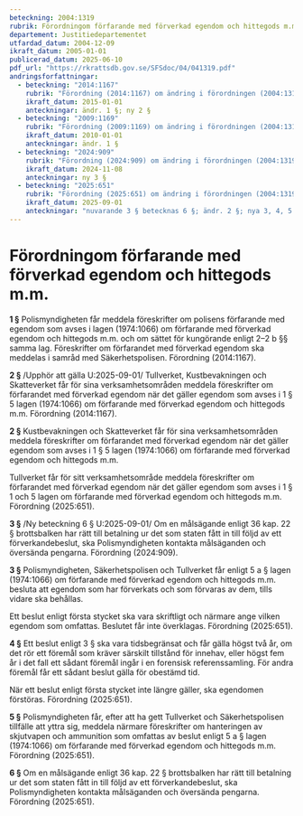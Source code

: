 ```yaml
---
beteckning: 2004:1319
rubrik: Förordningom förfarande med förverkad egendom och hittegods m.m.
departement: Justitiedepartementet
utfardad_datum: 2004-12-09
ikraft_datum: 2005-01-01
publicerad_datum: 2025-06-10
pdf_url: "https://rkrattsdb.gov.se/SFSdoc/04/041319.pdf"
andringsforfattningar:
  - beteckning: "2014:1167"
    rubrik: "Förordning (2014:1167) om ändring i förordningen (2004:1319) om förfarande med förverkad egendom och hittegods m.m."
    ikraft_datum: 2015-01-01
    anteckningar: ändr. 1 §; ny 2 §
  - beteckning: "2009:1169"
    rubrik: "Förordning (2009:1169) om ändring i förordningen (2004:1319) om förfarande med förverkad egendom och hittegods m.m."
    ikraft_datum: 2010-01-01
    anteckningar: ändr. 1 §
  - beteckning: "2024:909"
    rubrik: "Förordning (2024:909) om ändring i förordningen (2004:1319) om förfarande med förverkad egendom och hittegods m.m."
    ikraft_datum: 2024-11-08
    anteckningar: ny 3 §
  - beteckning: "2025:651"
    rubrik: "Förordning (2025:651) om ändring i förordningen (2004:1319) om förfarande med förverkad egendom och hittegods m.m."
    ikraft_datum: 2025-09-01
    anteckningar: "nuvarande 3 § betecknas 6 §; ändr. 2 §; nya 3, 4, 5 §§"
---
```


# Förordningom förfarande med förverkad egendom och hittegods m.m.

**1 §** Polismyndigheten får meddela föreskrifter om polisens förfarande med egendom som avses i lagen (1974:1066) om förfarande med förverkad egendom och hittegods m.m. och om sättet för kungörande enligt 2–2 b §§ samma lag. Föreskrifter om förfarandet med förverkad egendom ska meddelas i samråd med Säkerhetspolisen. Förordning (2014:1167).

**2 §** /Upphör att gälla U:2025-09-01/ Tullverket, Kustbevakningen och Skatteverket får för sina verksamhetsområden meddela föreskrifter om förfarandet med förverkad egendom när det gäller egendom som avses i 1 § 5 lagen (1974:1066) om förfarande med förverkad egendom och hittegods m.m. Förordning (2014:1167).

**2 §** Kustbevakningen och Skatteverket får för sina verksamhetsområden meddela föreskrifter om förfarandet med förverkad egendom när det gäller egendom som avses i 1 § 5 lagen (1974:1066) om förfarande med förverkad egendom och hittegods m.m.

Tullverket får för sitt verksamhetsområde meddela föreskrifter om förfarandet med förverkad egendom när det gäller egendom som avses i 1 § 1 och 5 lagen om förfarande med förverkad egendom och hittegods m.m. Förordning (2025:651).

**3 §** /Ny beteckning 6 § U:2025-09-01/ Om en målsägande enligt 36 kap. 22 § brottsbalken har rätt till betalning ur det som staten fått in till följd av ett förverkandebeslut, ska Polismyndigheten kontakta målsäganden och översända pengarna. Förordning (2024:909).

**3 §** Polismyndigheten, Säkerhetspolisen och Tullverket får enligt 5 a § lagen (1974:1066) om förfarande med förverkad egendom och hittegods m.m. besluta att egendom som har förverkats och som förvaras av dem, tills vidare ska behållas.

Ett beslut enligt första stycket ska vara skriftligt och närmare ange vilken egendom som omfattas. Beslutet får inte överklagas. Förordning (2025:651).

**4 §** Ett beslut enligt 3 § ska vara tidsbegränsat och får gälla högst två år, om det rör ett föremål som kräver särskilt tillstånd för innehav, eller högst fem år i det fall ett sådant föremål ingår i en forensisk referenssamling. För andra föremål får ett sådant beslut gälla för obestämd tid.

När ett beslut enligt första stycket inte längre gäller, ska egendomen förstöras. Förordning (2025:651).

**5 §** Polismyndigheten får, efter att ha gett Tullverket och Säkerhetspolisen tillfälle att yttra sig, meddela närmare föreskrifter om hanteringen av skjutvapen och ammunition som omfattas av beslut enligt 5 a § lagen (1974:1066) om förfarande med förverkad egendom och hittegods m.m. Förordning (2025:651).

**6 §** Om en målsägande enligt 36 kap. 22 § brottsbalken har rätt till betalning ur det som staten fått in till följd av ett förverkandebeslut, ska Polismyndigheten kontakta målsäganden och översända pengarna. Förordning (2025:651).